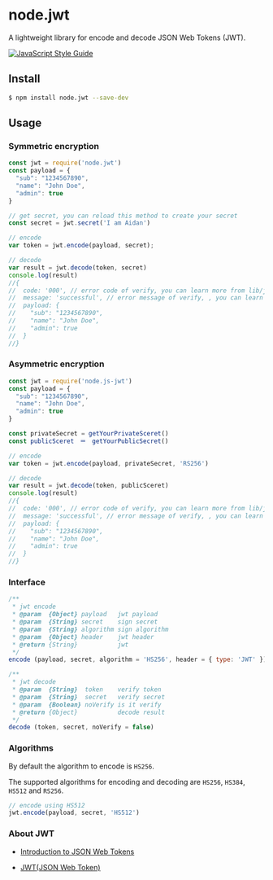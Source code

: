 # node.jwt

A lightweight library for encode and decode JSON Web Tokens (JWT).

[![JavaScript Style Guide](https://cdn.rawgit.com/feross/standard/master/badge.svg)](https://github.com/feross/standard)

## Install

```bash
$ npm install node.jwt --save-dev
```

## Usage

### Symmetric encryption

```javascript
const jwt = require('node.jwt')
const payload = {
  "sub": "1234567890",
  "name": "John Doe",
  "admin": true
}

// get secret, you can reload this method to create your secret
const secret = jwt.secret('I am Aidan')

// encode
var token = jwt.encode(payload, secret);

// decode
var result = jwt.decode(token, secret)
console.log(result)
//{
//	code: '000', // error code of verify, you can learn more from lib/jwt.js
//	message: 'successful', // error message of verify, , you can learn more from lib/jwt.js
//	payload: {
//	  "sub": "1234567890",
//	  "name": "John Doe",
//	  "admin": true
//	}
//}
```

### Asymmetric encryption

```javascript
const jwt = require('node.js-jwt')
const payload = {
  "sub": "1234567890",
  "name": "John Doe",
  "admin": true
}

const privateSecret = getYourPrivateSceret()
const publicSceret　＝　getYourPublicSecret()

// encode
var token = jwt.encode(payload, privateSecret, 'RS256')

// decode
var result = jwt.decode(token, publicSceret)
console.log(result)
//{
//	code: '000', // error code of verify, you can learn more from lib/jwt.js
//	message: 'successful', // error message of verify, , you can learn more from lib/jwt.js
//	payload: {
//	  "sub": "1234567890",
//	  "name": "John Doe",
//	  "admin": true
//	}
//}
```

### Interface

```javascript
/**
 * jwt encode
 * @param  {Object} payload   jwt payload
 * @param  {String} secret    sign secret
 * @param  {String} algorithm sign algorithm
 * @param  {Object} header    jwt header
 * @return {String}           jwt
 */
encode (payload, secret, algorithm = 'HS256', header = { type: 'JWT' })

/**
 * jwt decode
 * @param  {String}  token    verify token
 * @param  {String}  secret   verify secret
 * @param  {Boolean} noVerify is it verify
 * @return {Object}           decode result
 */
decode (token, secret, noVerify = false)
```

### Algorithms

By default the algorithm to encode is `HS256`.

The supported algorithms for encoding and decoding are `HS256`, `HS384`, `HS512` and `RS256`.

```javascript
// encode using HS512
jwt.encode(payload, secret, 'HS512')
```
### About JWT

- [Introduction to JSON Web Tokens](https://jwt.io/introduction/)

- [JWT(JSON Web Token)](http://self-issued.info/docs/draft-jones-json-web-token.html) 
